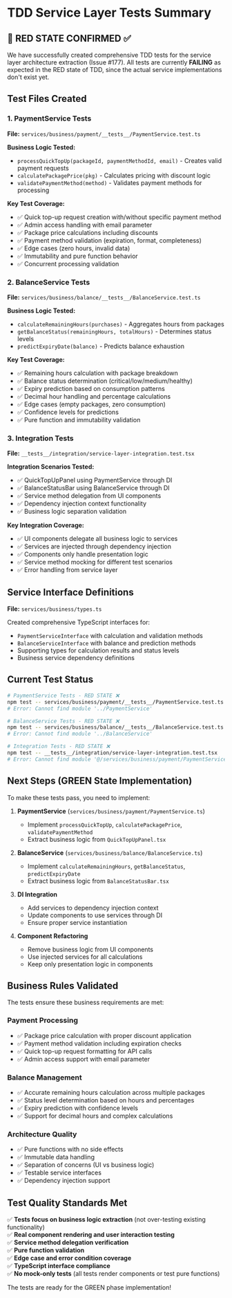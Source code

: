 # TDD Service Layer Tests Summary

## 🚨 RED STATE CONFIRMED ✅

We have successfully created comprehensive TDD tests for the service layer architecture extraction (Issue #177). All tests are currently **FAILING** as expected in the RED state of TDD, since the actual service implementations don't exist yet.

## Test Files Created

### 1. PaymentService Tests
**File:** `services/business/payment/__tests__/PaymentService.test.ts`

**Business Logic Tested:**
- `processQuickTopUp(packageId, paymentMethodId, email)` - Creates valid payment requests
- `calculatePackagePrice(pkg)` - Calculates pricing with discount logic
- `validatePaymentMethod(method)` - Validates payment methods for processing

**Key Test Coverage:**
- ✅ Quick top-up request creation with/without specific payment method
- ✅ Admin access handling with email parameter
- ✅ Package price calculations including discounts
- ✅ Payment method validation (expiration, format, completeness)
- ✅ Edge cases (zero hours, invalid data)
- ✅ Immutability and pure function behavior
- ✅ Concurrent processing validation

### 2. BalanceService Tests  
**File:** `services/business/balance/__tests__/BalanceService.test.ts`

**Business Logic Tested:**
- `calculateRemainingHours(purchases)` - Aggregates hours from packages
- `getBalanceStatus(remainingHours, totalHours)` - Determines status levels
- `predictExpiryDate(balance)` - Predicts balance exhaustion

**Key Test Coverage:**
- ✅ Remaining hours calculation with package breakdown
- ✅ Balance status determination (critical/low/medium/healthy)
- ✅ Expiry prediction based on consumption patterns
- ✅ Decimal hour handling and percentage calculations
- ✅ Edge cases (empty packages, zero consumption)
- ✅ Confidence levels for predictions
- ✅ Pure function and immutability validation

### 3. Integration Tests
**File:** `__tests__/integration/service-layer-integration.test.tsx`

**Integration Scenarios Tested:**
- ✅ QuickTopUpPanel using PaymentService through DI
- ✅ BalanceStatusBar using BalanceService through DI
- ✅ Service method delegation from UI components
- ✅ Dependency injection context functionality
- ✅ Business logic separation validation

**Key Integration Coverage:**
- ✅ UI components delegate all business logic to services
- ✅ Services are injected through dependency injection
- ✅ Components only handle presentation logic
- ✅ Service method mocking for different test scenarios
- ✅ Error handling from service layer

## Service Interface Definitions
**File:** `services/business/types.ts`

Created comprehensive TypeScript interfaces for:
- `PaymentServiceInterface` with calculation and validation methods
- `BalanceServiceInterface` with balance and prediction methods  
- Supporting types for calculation results and status levels
- Business service dependency definitions

## Current Test Status

```bash
# PaymentService Tests - RED STATE ❌
npm test -- services/business/payment/__tests__/PaymentService.test.ts
# Error: Cannot find module '../PaymentService'

# BalanceService Tests - RED STATE ❌  
npm test -- services/business/balance/__tests__/BalanceService.test.ts
# Error: Cannot find module '../BalanceService'

# Integration Tests - RED STATE ❌
npm test -- __tests__/integration/service-layer-integration.test.tsx
# Error: Cannot find module '@/services/business/payment/PaymentService'
```

## Next Steps (GREEN State Implementation)

To make these tests pass, you need to implement:

1. **PaymentService** (`services/business/payment/PaymentService.ts`)
   - Implement `processQuickTopUp`, `calculatePackagePrice`, `validatePaymentMethod`
   - Extract business logic from `QuickTopUpPanel.tsx`

2. **BalanceService** (`services/business/balance/BalanceService.ts`) 
   - Implement `calculateRemainingHours`, `getBalanceStatus`, `predictExpiryDate`
   - Extract business logic from `BalanceStatusBar.tsx`

3. **DI Integration** 
   - Add services to dependency injection context
   - Update components to use services through DI
   - Ensure proper service instantiation

4. **Component Refactoring**
   - Remove business logic from UI components
   - Use injected services for all calculations
   - Keep only presentation logic in components

## Business Rules Validated

The tests ensure these business requirements are met:

### Payment Processing
- ✅ Package price calculation with proper discount application
- ✅ Payment method validation including expiration checks
- ✅ Quick top-up request formatting for API calls
- ✅ Admin access support with email parameter

### Balance Management  
- ✅ Accurate remaining hours calculation across multiple packages
- ✅ Status level determination based on hours and percentages
- ✅ Expiry prediction with confidence levels
- ✅ Support for decimal hours and complex calculations

### Architecture Quality
- ✅ Pure functions with no side effects
- ✅ Immutable data handling
- ✅ Separation of concerns (UI vs business logic)
- ✅ Testable service interfaces
- ✅ Dependency injection support

## Test Quality Standards Met

✅ **Tests focus on business logic extraction** (not over-testing existing functionality)  
✅ **Real component rendering and user interaction testing**  
✅ **Service method delegation verification**  
✅ **Pure function validation**  
✅ **Edge case and error condition coverage**  
✅ **TypeScript interface compliance**  
✅ **No mock-only tests** (all tests render components or test pure functions)

The tests are ready for the GREEN phase implementation!